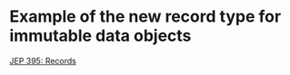 # Example of the new record type for immutable data objects

[JEP 395: Records](https://openjdk.java.net/jeps/395) 
